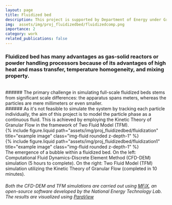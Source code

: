 ```yaml
---
layout: page
title: Fluidized bed
description: This project is supported by Department of Energy under Grand No. DE-FE0011453.
img:  assets/img/proj_fluidizedbed/fluidizedcomp.png
importance: 2
category: work
related_publications: false
---
```


<style>
    .custom-image {
        display: flex;
        justify-content: flex-end;
        align-items: center;
        max-width: 80%;
    }
</style>

<style>
    .custom-image1 {
        display: flex;
        justify-content: flex-end;
        align-items: right;
        max-width: 50%;
    }
</style>

### Fluidized bed has many advantages as gas-solid reactors or powder handling processors because of its advantages of high heat and mass transfer, temperature homogeneity, and mixing property. 

<br>
###### The primary challenge in simulating full-scale fluidized beds stems from significant scale differences: the apparatus spans meters, whereas the particles are mere millimeters or even smaller.

<br>
###### As it's not feasible to simulate the system by tracking each particle individually, the aim of this project is to model the particle phase as a continuous fluid. This is achieved by employing the Kinetic Theory of Granular Flow in the framework of Two Fluid Model (TFM).


<div class="row justify-content-sm-center">
    <div class="col-sm-3 mt-3 mt-md-0 d-flex align-items-end">
        {% include figure.liquid path="assets/img/proj_fluidizedbed/fluidization" title="example image" class="img-fluid rounded z-depth-1" %}
    </div>
    <div class="col-sm-5 mt-3 mt-md-0 d-flex align-items-end">
        {% include figure.liquid path="assets/img/proj_fluidizedbed/fluidization1" title="example image" class="img-fluid rounded z-depth-1" %}
    </div>
</div>
<div class="caption">
    The emergence of a bubble within a fluidized bed.
    On the left: Computational Fluid Dynamics-Discrete Element Method (CFD-DEM) simulation (5 hours to complete).
    On the right: Two Fluid Model (TFM) simulation utilizing the Kinetic Theory of Granular Flow (completed in 10 minutes).
</div>

###### Both the CFD-DEM and TFM simulations are carried out using [MFiX](https://mfix.netl.doe.gov/products/mfix/), an open-source software developed by the National Energy Technology Lab. The results are visualized using [ParaView](https://www.paraview.org/)